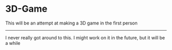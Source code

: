# 3D-Game

This will be an attempt at making a 3D game in the first person

-------------------------------------------------------------------------------------------------
I never really got around to this. I might work on it in the future, but it will be a while 
